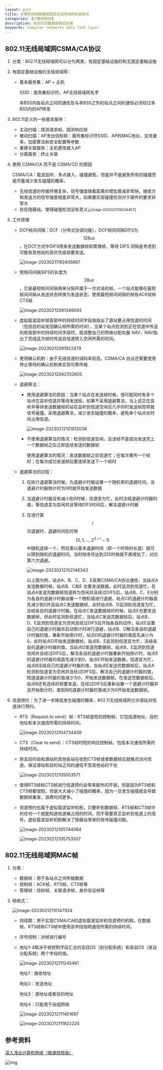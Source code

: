 ```yaml
---
layout: post
title: 计算机网络数据链路层无线局域网封装格式
categories: [计算机网络]
description: 如何实现数据链路层封装
keywords: computer networks data link layer 
---
```


## 802.11无线局域网CSMA/CA协议

1. 分类：802.11无线局域网可以分为两类，有固定基础设施的和无固定基础设施

2. 有固定基础设施的无线局域网：

   + 基本服务集：AP + 主机

     SSID：服务集标识符，AP无线局域网名字

     本BSS内各站点之间的通信及与本BSS之外的站点之间的通信必须经过本BSS内的AP转发

3. 802.11定义的一些基本服务：

   + 主动扫描：探测请求帧、探测响应帧
   + 被动扫描：AP发出信标帧：服务集标识符SSID、AP的MAC地址、支持速率、加密算法和安全配置等参数
   + 重建关联服务：主机更改接入AP
   + 分离服务：终止关联

4. 使用 CSMA/CA 而不是 CSMA/CD 的原因

   CSMA/CA：载波监听、多点接入、碰撞避免，但是并不是避免所有的碰撞而是尽量减少发生碰撞的概率。

   + 无线信道的传输环境复杂，信号强度随着距离的增加衰减非常快，接收方和发送方的信号强度相差非常大，如果要实现碰撞检测对于硬件的要求非常大
   + 存在隐蔽站，使得碰撞检测没有意义<img src="https://wendaocsmaster.github.io/images/blog/image-20230211192344572.png" alt="image-20230211192344572" style="zoom:80%;" />

5. 工作原理

   + DCF帧间间隔：DCF（分布式协调功能），DCF帧间间隔DIFS为$$128us$$，在DCF方式中DIFS用来发送数据帧和管理帧，等待 DIFS 间隔是考虑到可能有其他站的高优先级帧要发送。

     ![image-20230211192405867](https://wendaocsmaster.github.io/images/blog/image-20230211192405867.png)

   + 短帧间间隔SIFS的长度为$$28us$$ ，它是最短帧间间隔用来分隔开属于一次对话的帧。一个站点能够在最短帧间间隔从发送状态转换为发送状态，使用最短帧间间隔的帧有ACK帧和CTS帧

     ![image-20230212091349093](https://wendaocsmaster.github.io/images/blog/image-20230212091349093.png)

   + 虚拟载波监听帧首部中的持续时间字段值指出了源站要占用信道的时间（包括目的站发回确认帧所需的时间），当某个站点检测到正在信道中传送的帧首部中的持续时间字段时，就调整自己的网络分配向量 NAV，NAV指出了完成这次帧的传送且信道转入空闲所需的时间。

     ![image-20230212091922479](https://wendaocsmaster.github.io/images/blog/image-20230212091922479.png)

   + 使用确认机制：由于无线信道的误码率较高，CSMA/CA 协议还需要使用停止等待的确认机制来实现可靠传输

     ![image-20230212092352605](https://wendaocsmaster.github.io/images/blog/image-20230212092352605.png)

   + 退避算法：

     + 使用退避算法的原因：当某个站点在发送帧时候，很可能同时有多个站点在监听信道并等待发送帧。如果不采用退避算法，当上述正在监听并等待发送数据帧的站在监听到信道空闲后几乎同时发送帧而导致信号碰撞。采用退避算法，减少发生碰撞的概率，避免单个站点长时间占用信道。

       ![image-20230212101812038](https://wendaocsmaster.github.io/images/blog/image-20230212101812038.png)

     + 不使用退避算法的情况：检测到信道空闲，且该帧不是成功发送完上一个数据帧之后立即连续发送的数据帧

       使用退避算法的情况：发送数据帧之前信道忙；在每次重传一个帧时；在每次成功发送帧后要连续发送下一个帧时

   + 退避算法的过程：

     1. 在执行退避算法时候，为退避计时器设置一个随机带的退避时间，当退避计时器倒计时为0时就开始发送数据

     2. 当退避计时器没有减小到0时候，信道变为忙，此时冻结退避计时器的值，等信道变为空闲并且等待DIFS时间后，解冻退避计时器

     3. 在进行第$$i$$次退避时，退避时间在时隙$$\{0, 1,...,2^{2+i}-1\}$$ 中随机选择一个，然后乘以基本退避时间（即一个时隙的长度）就可以得到随机的退避时间。当时隙序号达到255时候就不再增加了，对应第六次退避。

        ![image-20230212102146343](https://wendaocsmaster.github.io/images/blog/image-20230212102146343.png)

        ​		以上图为例，站点A、B、C、D、E采用CSMA/CA协议通信，当站点A发送数据时候，站点B、C和E 也要发送数据，此时监测到信道忙，在站点A发送完数据帧信道转为空闲并且经过DIFS后，站点B、C、E分别为各自的退避计时器设置一个随机值进行退避，站点C的退避计时器首先减少到0并且站点C发送数据帧，此时站点B、D监测到信道变为忙，冻结各自的退避计时器。在站点C发送数据帧的时候，站点E也要发送数据帧，但此时监测到信道忙，当站点C发送完数据帧后，站点B、D、E监测到信道变为空闲且经过DIFS后开始各自的动作，站点E设置自己的退避计时器并启动倒计时进行退避，站点B、D解冻各自的退避计时器的值，重新开始倒计时，站点D的退避计时器的值首先减小为0，此时站点D开始发送数据帧，站点B、E监测到信道变为忙，冻结各自的退避计时器的值，当站点D发送完数据帧，站点B、E监测到信道空闲并且经过DIFS后，解冻各自的退避计时器重新开始倒计时，站点E的退避计时器的值首先减少到0，站点E开始发送数据，信道变为忙，站点B冻结自己的退避计时器的值，当站点E发送完数据帧后，站点A检测到信道变为空闲并且经过DIFS后，解冻自己的退避计时器的值，知道退避计时器的值减少为0，开始发送数据帧，在发送完数据帧后，站点B还有连续的帧要发送，在经过DIFS后重新设置一个退避计时器并且开始倒计时，直到B的退避计时器的值减少为0开始发送数据帧。

6. 信道预约：为了进一步降低发生碰撞的概率，802.11无线局域网允许源站对信道进行预约。

   + RTS（Request to send）帧：RTS帧是短的控制帧，它包括源地址、目的地址和本次通信所需的持续时间。

     ![image-20230212104734439](https://wendaocsmaster.github.io/images/blog/image-20230212104734439.png)

   + CTS（Clear to send）：CTS帧时短的响应控制帧，包括本次通信所需的持续时间。

   + 除去目的站和源站的其他各站在收到CTS帧或者数据帧后就推迟访问信道，保证源站和目的站之间的通信不受其他站的干扰

     ![image-20230212105053571](https://wendaocsmaster.github.io/images/blog/image-20230212105053571.png)

   + 使用RTS帧和CTS帧进行信道预约会带来额外的开销，但是因为RTS帧和CTS帧都很短，但是大大减小了碰撞的概率，因为一旦发生碰撞就会导致数据帧重发，浪费时间更多。

   + 信道预约也属于虚拟载波监听机制，只要听到数据帧、RTS帧和CTS帧中的任何一个就能知道信道被占用的时间，而不需要真正监听到信道上的信号。虚拟载波监听机制解决了隐蔽站带来的信号碰撞问题。

     ![image-20230212105744064](https://wendaocsmaster.github.io/images/blog/image-20230212105744064.png)
   
     ![image-20230212105753507](https://wendaocsmaster.github.io/images/blog/image-20230212105753507.png)

## 802.11无线局域网MAC帧

1. 分类：

   + 数据帧：用于各站点之间传输数据
   + 控制帧：ACK帧、RTS帧、CTS帧等
   + 管理帧：信标帧、关联请求帧、身份验证帧等

2. 帧格式：

   ![image-20230212110147924](https://wendaocsmaster.github.io/images/blog/image-20230212110147924.png)

   + 持续期：用于实现CSMA/CA的虚拟载波监听和信道预约机制。在数据帧、RTS帧和CTS帧中使用该字段指明通信所需的持续时间。

   + 序号控制：对帧进行编号

   + 地址1-4取决于帧控制字段汇总的去往DS（到分配系统）和来自DS（来自分配系统）两个字段的值。

     ![image-20230212111245461](https://wendaocsmaster.github.io/images/blog/image-20230212111245461.png)

     地址1：接收地址 

     地址2：发送地址

     地址3：源地址或者目的地址

     地址4：只能用于自组网络

     ![image-20230212111401697](https://wendaocsmaster.github.io/images/blog/image-20230212111401697.png)

     ![image-20230212111822225](https://wendaocsmaster.github.io/images/blog/image-20230212111822225.png)

## 参考资料

[深入浅出计算机网络（微课视频版）](http://www.tup.tsinghua.edu.cn/booksCenter/book_09342101.html)

![img](https://wendaocsmaster.github.io/images/blog/093421-01.jpg)
